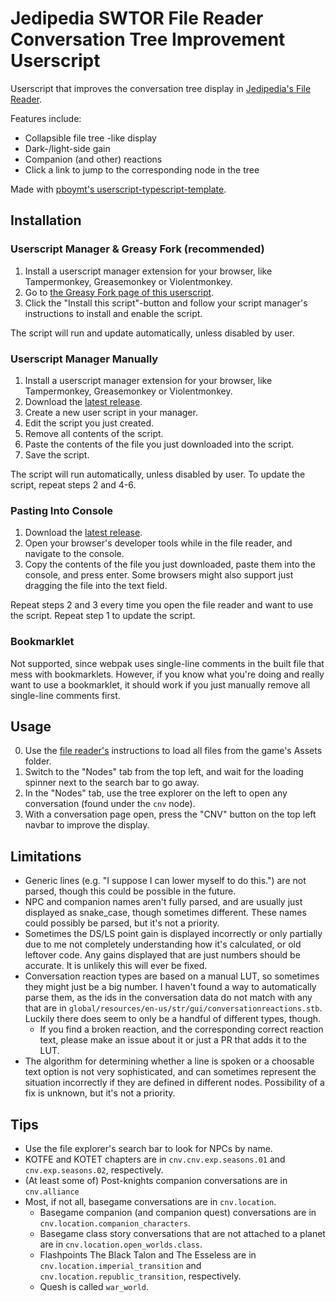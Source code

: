 # Jedipedia SWTOR File Reader Conversation Tree Improvement Userscript

Userscript that improves the conversation tree display in [Jedipedia's File Reader](https://swtor.jedipedia.net/reader).

Features include:

- Collapsible file tree -like display
- Dark-/light-side gain
- Companion (and other) reactions
- Click a link to jump to the corresponding node in the tree

Made with [pboymt's userscript-typescript-template](https://github.com/pboymt/userscript-typescript-template).

## Installation

### Userscript Manager & Greasy Fork (recommended)

1. Install a userscript manager extension for your browser, like Tampermonkey, Greasemonkey or Violentmonkey. 
2. Go to [the Greasy Fork page of this userscript](https://greasyfork.org/en/scripts/487152-jedipedia-file-reader-cnv-tree). 
3. Click the "Install this script"-button and follow your script manager's instructions to install and enable the script. 

The script will run and update automatically, unless disabled by user.

### Userscript Manager Manually

1. Install a userscript manager extension for your browser, like Tampermonkey, Greasemonkey or Violentmonkey. 
2. Download the [latest release](https://github.com/rendurok/jedipedia-file-reader-cnv-tree/releases/latest/download/index.prod.user.js).
3. Create a new user script in your manager. 
4. Edit the script you just created. 
5. Remove all contents of the script. 
6. Paste the contents of the file you just downloaded into the script. 
7. Save the script. 

The script will run automatically, unless disabled by user. To update the script, repeat steps 2 and 4-6. 

### Pasting Into Console

1. Download the [latest release](https://github.com/rendurok/jedipedia-file-reader-cnv-tree/releases/latest/download/index.prod.user.js).
2. Open your browser's developer tools while in the file reader, and navigate to the console.
3. Copy the contents of the file you just downloaded, paste them into the console, and press enter. Some browsers might also support just dragging the file into the text field. 

Repeat steps 2 and 3 every time you open the file reader and want to use the script. Repeat step 1 to update the script. 

### Bookmarklet

Not supported, since webpak uses single-line comments in the built file that mess with bookmarklets. However, if you know what you're doing and really want to use a bookmarklet, it should work if you just manually remove all single-line comments first.

## Usage

0. Use the [file reader's](https://swtor.jedipedia.net/reader) instructions to load all files from the game's Assets folder.
1. Switch to the "Nodes" tab from the top left, and wait for the loading spinner next to the search bar to go away.
2. In the "Nodes" tab, use the tree explorer on the left to open any conversation (found under the `cnv` node).
3. With a conversation page open, press the "CNV" button on the top left navbar to improve the display.

## Limitations

- Generic lines (e.g. "I suppose I can lower myself to do this.") are not parsed, though this could be possible in the future.
- NPC and companion names aren't fully parsed, and are usually just displayed as snake_case, though sometimes different. These names could possibly be parsed, but it's not a priority.
- Sometimes the DS/LS point gain is displayed incorrectly or only partially due to me not completely understanding how it's calculated, or old leftover code. Any gains displayed that are just numbers should be accurate. It is unlikely this will ever be fixed.
- Conversation reaction types are based on a manual LUT, so sometimes they might just be a big number. I haven't found a way to automatically parse them, as the ids in the conversation data do not match with any that are in `global/resources/en-us/str/gui/conversationreactions.stb`. Luckily there does seem to only be a handful of different types, though.
  - If you find a broken reaction, and the corresponding correct reaction text, please make an issue about it or just a PR that adds it to the LUT. 
- The algorithm for determining whether a line is spoken or a choosable text option is not very sophisticated, and can sometimes represent the situation incorrectly if they are defined in different nodes. Possibility of a fix is unknown, but it's not a priority. 

## Tips

- Use the file explorer's search bar to look for NPCs by name.
- KOTFE and KOTET chapters are in `cnv.cnv.exp.seasons.01` and `cnv.exp.seasons.02`, respectively.
- (At least some of) Post-knights companion conversations are in `cnv.alliance`
- Most, if not all, basegame conversations are in `cnv.location`.
  - Basegame companion (and companion quest) conversations are in `cnv.location.companion_characters`.
  - Basegame class story conversations that are not attached to a planet are in `cnv.location.open_worlds.class`.
  - Flashpoints The Black Talon and The Esseless are in `cnv.location.imperial_transition` and `cnv.location.republic_transition`, respectively.
  - Quesh is called `war_world`.
